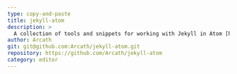 ```yaml
---
type: copy-and-paste
title: jekyll-atom
description: >
  A collection of tools and snippets for working with Jekyll in Atom [https://atom.io/packages/jekyll](https://atom.io/packages/jekyll)
author: Arcath
git: git@github.com:Arcath/jekyll-atom.git
repository: https://github.com/Arcath/jekyll-atom
category: editor
---
```

